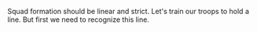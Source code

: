Squad formation should be linear and strict.
Let's train our troops to hold a line. But first we need to recognize this line.
